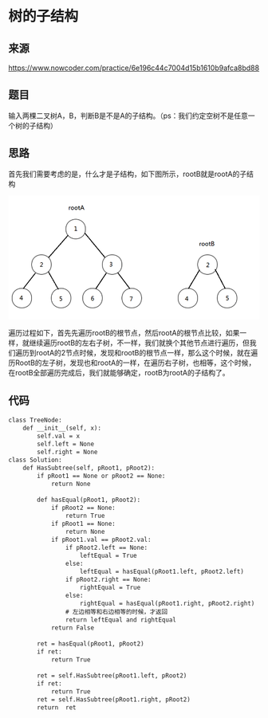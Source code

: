 # 树的子结构

## 来源

https://www.nowcoder.com/practice/6e196c44c7004d15b1610b9afca8bd88

## 题目

输入两棵二叉树A，B，判断B是不是A的子结构。（ps：我们约定空树不是任意一个树的子结构）

## 思路

首先我们需要考虑的是，什么才是子结构，如下图所示，rootB就是rootA的子结构


![image-20200529153030088](images/image-20200529153030088.png)

遍历过程如下，首先先遍历rootB的根节点，然后rootA的根节点比较，如果一样，就继续遍历rootB的左右子树，不一样，我们就换个其他节点进行遍历，但我们遍历到rootA的2节点时候，发现和rootB的根节点一样，那么这个时候，就在遍历RootB的左子树，发现也和rootA的一样，在遍历右子树，也相等，这个时候，在rootB全部遍历完成后，我们就能够确定，rootB为rootA的子结构了。

## 代码

```
class TreeNode:
    def __init__(self, x):
        self.val = x
        self.left = None
        self.right = None
class Solution:
    def HasSubtree(self, pRoot1, pRoot2):
        if pRoot1 == None or pRoot2 == None:
            return None

        def hasEqual(pRoot1, pRoot2):
            if pRoot2 == None:
                return True
            if pRoot1 == None:
                return None
            if pRoot1.val == pRoot2.val:
                if pRoot2.left == None:
                    leftEqual = True
                else:
                    leftEqual = hasEqual(pRoot1.left, pRoot2.left)
                if pRoot2.right == None:
                    rightEqual = True
                else:
                    rightEqual = hasEqual(pRoot1.right, pRoot2.right)
                # 左边相等和右边相等的时候，才返回
                return leftEqual and rightEqual
            return False

        ret = hasEqual(pRoot1, pRoot2)
        if ret:
            return True

        ret = self.HasSubtree(pRoot1.left, pRoot2)
        if ret:
            return True
        ret = self.HasSubtree(pRoot1.right, pRoot2)
        return  ret
```

